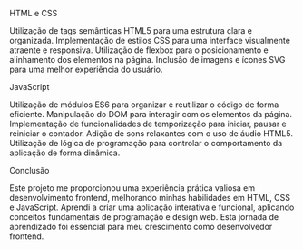 HTML e CSS

Utilização de tags semânticas HTML5 para uma estrutura clara e organizada.
Implementação de estilos CSS para uma interface visualmente atraente e responsiva.
Utilização de flexbox para o posicionamento e alinhamento dos elementos na página.
Inclusão de imagens e ícones SVG para uma melhor experiência do usuário.

JavaScript

Utilização de módulos ES6 para organizar e reutilizar o código de forma eficiente.
Manipulação do DOM para interagir com os elementos da página.
Implementação de funcionalidades de temporização para iniciar, pausar e reiniciar o contador.
Adição de sons relaxantes com o uso de áudio HTML5.
Utilização de lógica de programação para controlar o comportamento da aplicação de forma dinâmica.


Conclusão


Este projeto me proporcionou uma experiência prática valiosa em desenvolvimento frontend, melhorando minhas habilidades em HTML, CSS e JavaScript. Aprendi a criar uma aplicação interativa e funcional, aplicando conceitos fundamentais de programação e design web. Esta jornada de aprendizado foi essencial para meu crescimento como desenvolvedor frontend.